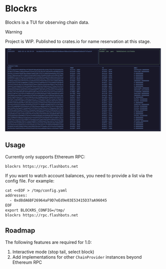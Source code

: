# Blockrs

Blockrs is a TUI for observing chain data.

> [!WARNING]  
> Project is WIP. Published to crates.io for name reservation at this stage.

![alt text](https://github.com/sergerad/blockrs/blob/main/image.png?raw=true)

## Usage

Currently only supports Ethereum RPC:

```
blockrs https://rpc.flashbots.net
```

If you want to watch account balances, you need to provide a list via the config file. For example:

```
cat <<EOF > /tmp/config.yaml
addresses:
  - 0xd8dA6BF26964aF9D7eEd9e03E53415D37aA96045
EOF
export BLOCKRS_CONFIG=/tmp/
blockrs https://rpc.flashbots.net
```

## Roadmap

The following features are required for 1.0:

1. Interactive mode (stop tail, select block)
2. Add implementations for other `ChainProvider` instances beyond Ethereum RPC
